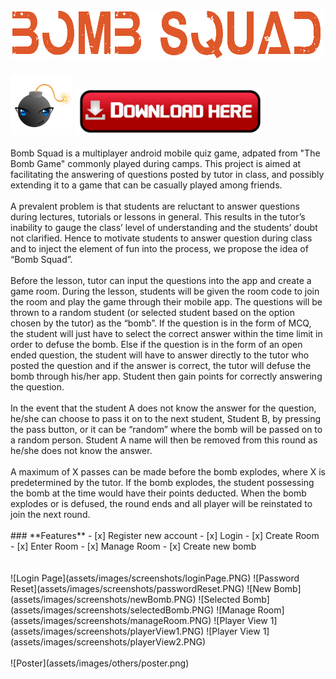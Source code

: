 # <img src="assets/images/icons/bombSquad.png">
<img src="assets/images/icons/bombIcon.png" width="100">
<a href="https://github.com/marcusngwj/CS3108B_Orbital/blob/master/assets/apk/sg.edu.nus.bombsquad_1.0.apk?raw=true"><img src="assets/images/icons/download.png" width="300"></a>
<br>
<br>
Bomb Squad is a multiplayer android mobile quiz game, adpated from "The Bomb Game" commonly played during camps. This project is aimed at facilitating the answering of questions posted by tutor in class, and possibly extending it to a game that can be casually played among friends.
<br>
<br>
A prevalent problem is that students are reluctant to answer questions during lectures, tutorials or lessons in general. This results in the tutor’s inability to gauge the class’ level of understanding and the students’ doubt not clarified. Hence to motivate students to answer question during class and to inject the element of fun into the process, we propose the idea of “Bomb Squad”. 
<br>
<br>
Before the lesson, tutor can input the questions into the app and create a game room. During the lesson, students will be given the room code to join the room and play the game through their mobile app. The questions will be thrown to a random student (or selected student based on the option chosen by the tutor) as the “bomb”. If the question is in the form of MCQ, the student will just have to select the correct answer within the time limit in order to defuse the bomb. Else if the question is in the form of an open ended question, the student will have to answer directly to the tutor who posted the question and if the answer is correct, the tutor will defuse the bomb through his/her app. Student then gain points for correctly answering the question.
<br>
<br>
In the event that the student A does not know the answer for the question, he/she can choose to pass it on to the next student, Student B, by pressing the pass button, or it can be “random” where the bomb will be passed on to a random person. Student A name will then be removed from this round as he/she does not know the answer. 
<br>
<br>
A maximum of X passes can be made before the bomb explodes, where X is predetermined by the tutor. If the bomb explodes, the student possessing the bomb at the time would have their points deducted. When the bomb explodes or is defused, the round ends and all player will be reinstated to join the next round.
<br>
<br>
### **Features**
- [x] Register new account
- [x] Login
- [x] Create Room
- [x] Enter Room
- [x] Manage Room
- [x] Create new bomb
<br>
<br>
<br>
![Login Page](assets/images/screenshots/loginPage.PNG)
![Password Reset](assets/images/screenshots/passwordReset.PNG)
![New Bomb](assets/images/screenshots/newBomb.PNG)
![Selected Bomb](assets/images/screenshots/selectedBomb.PNG)
![Manage Room](assets/images/screenshots/manageRoom.PNG)
![Player View 1](assets/images/screenshots/playerView1.PNG)
![Player View 1](assets/images/screenshots/playerView2.PNG)

<br>
<br>
![Poster](assets/images/others/poster.png)
